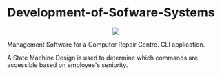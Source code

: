 # Development-of-Sofware-Systems

<p align="center">
  <img src="https://user-images.githubusercontent.com/61991247/109984429-ac0b7680-7cfb-11eb-9f4f-f5bf5b3e4b7b.png">
</p>


Management Software for a Computer Repair Centre. CLI application.

A State Machine Design is used to determine which commands are accessible based on employee's seniority.
